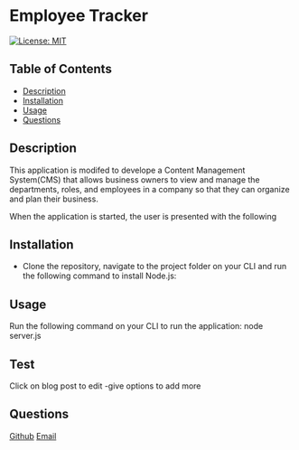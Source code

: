 # Employee Tracker

[![License: MIT](https://img.shields.io/badge/License-MIT-yellow.svg)](https://opensource.org/licenses/MIT) 
## Table of Contents
- [Description](#description)
- [Installation](#installation) 
- [Usage](#usage)
- [Questions](#questions)

## Description

This application is modifed to develope a Content Management System(CMS) that allows business owners to view and manage the departments, roles, and employees in a company so that they can organize and plan their business.

When the application is started, the user is presented with the following

## Installation

 * ​Clone the repository, navigate to the project folder on your CLI and run the following command to install Node.js:
 

## Usage

Run the following command on your CLI to run the application:
node server.js

## Test

Click on blog post to edit -give options to add more 

## Questions
 [Github](https://github.com/EDEN-10) 
 [Email](mailto:yigll002@umn.edu)



